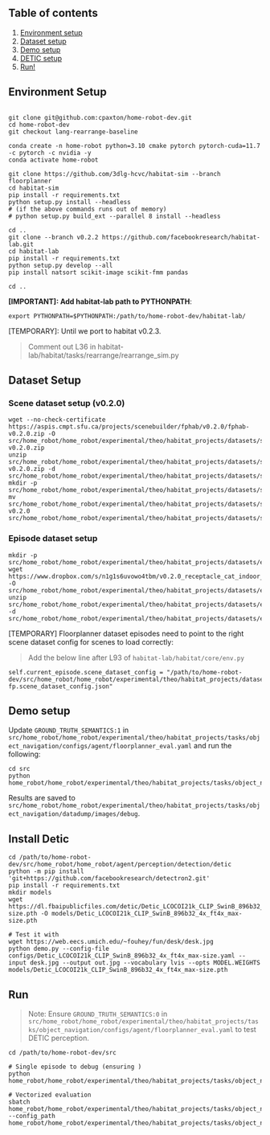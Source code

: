 ## Table of contents
   1. [Environment setup](#environment-setup)
   2. [Dataset setup](#dataset-setup)
   3. [Demo setup](#demo-setup)
   4. [DETIC setup](#install-detic)
   5. [Run!](#run)

## Environment Setup

```

git clone git@github.com:cpaxton/home-robot-dev.git
cd home-robot-dev
git checkout lang-rearrange-baseline

conda create -n home-robot python=3.10 cmake pytorch pytorch-cuda=11.7 -c pytorch -c nvidia -y
conda activate home-robot

git clone https://github.com/3dlg-hcvc/habitat-sim --branch floorplanner
cd habitat-sim
pip install -r requirements.txt
python setup.py install --headless
# (if the above commands runs out of memory) 
# python setup.py build_ext --parallel 8 install --headless

cd ..
git clone --branch v0.2.2 https://github.com/facebookresearch/habitat-lab.git
cd habitat-lab 
pip install -r requirements.txt
python setup.py develop --all
pip install natsort scikit-image scikit-fmm pandas

cd ..
```

**[IMPORTANT]: Add habitat-lab path to PYTHONPATH**:

```
export PYTHONPATH=$PYTHONPATH:/path/to/home-robot-dev/habitat-lab/
```

[TEMPORARY]: Until we port to habitat v0.2.3.

> Comment out L36 in habitat-lab/habitat/tasks/rearrange/rearrange_sim.py

## Dataset Setup

### Scene dataset setup (v0.2.0)

```
wget --no-check-certificate https://aspis.cmpt.sfu.ca/projects/scenebuilder/fphab/v0.2.0/fphab-v0.2.0.zip -O src/home_robot/home_robot/experimental/theo/habitat_projects/datasets/scene_datasets/fphab-v0.2.0.zip
unzip src/home_robot/home_robot/experimental/theo/habitat_projects/datasets/scene_datasets/fphab-v0.2.0.zip -d src/home_robot/home_robot/experimental/theo/habitat_projects/datasets/scene_datasets/
mkdir -p src/home_robot/home_robot/experimental/theo/habitat_projects/datasets/scene_datasets/floorplanner
mv src/home_robot/home_robot/experimental/theo/habitat_projects/datasets/scene_datasets/fphab-v0.2.0 src/home_robot/home_robot/experimental/theo/habitat_projects/datasets/scene_datasets/floorplanner/v0.2.0
```


### Episode dataset setup

```
mkdir -p src/home_robot/home_robot/experimental/theo/habitat_projects/datasets/episode_datasets/floorplanner/indoor_only/
wget https://www.dropbox.com/s/n1g1s6uvowo4tbm/v0.2.0_receptacle_cat_indoor_only_val.zip -O src/home_robot/home_robot/experimental/theo/habitat_projects/datasets/episode_datasets/floorplanner/indoor_only/v0.2.0_receptacle_cat_indoor_only_val.zip
unzip src/home_robot/home_robot/experimental/theo/habitat_projects/datasets/episode_datasets/floorplanner/indoor_only/v0.2.0_receptacle_cat_indoor_only_val.zip -d src/home_robot/home_robot/experimental/theo/habitat_projects/datasets/episode_datasets/floorplanner/indoor_only/
```

[TEMPORARY] Floorplanner dataset episodes need to point to the right scene dataset config for scenes to load correctly:

> Add the below line after L93 of `habitat-lab/habitat/core/env.py`

```
self.current_episode.scene_dataset_config = "/path/to/home-robot-dev/src/home_robot/home_robot/experimental/theo/habitat_projects/datasets/scene_datasets/floorplanner/v0.2.0/hab-fp.scene_dataset_config.json"
```


## Demo setup

Update `GROUND_TRUTH_SEMANTICS:1` in `src/home_robot/home_robot/experimental/theo/habitat_projects/tasks/object_navigation/configs/agent/floorplanner_eval.yaml` and run the following:

```
cd src
python home_robot/home_robot/experimental/theo/habitat_projects/tasks/object_navigation/eval_scripts/eval_specific_episode.py
```

Results are saved to `src/home_robot/home_robot/experimental/theo/habitat_projects/tasks/object_navigation/datadump/images/debug`.

## Install Detic
```
cd /path/to/home-robot-dev/src/home_robot/home_robot/agent/perception/detection/detic
python -m pip install 'git+https://github.com/facebookresearch/detectron2.git'
pip install -r requirements.txt
mkdir models
wget https://dl.fbaipublicfiles.com/detic/Detic_LCOCOI21k_CLIP_SwinB_896b32_4x_ft4x_max-size.pth -O models/Detic_LCOCOI21k_CLIP_SwinB_896b32_4x_ft4x_max-size.pth

# Test it with
wget https://web.eecs.umich.edu/~fouhey/fun/desk/desk.jpg
python demo.py --config-file configs/Detic_LCOCOI21k_CLIP_SwinB_896b32_4x_ft4x_max-size.yaml --input desk.jpg --output out.jpg --vocabulary lvis --opts MODEL.WEIGHTS models/Detic_LCOCOI21k_CLIP_SwinB_896b32_4x_ft4x_max-size.pth
```

## Run

> Note: Ensure `GROUND_TRUTH_SEMANTICS:0` in `src/home_robot/home_robot/experimental/theo/habitat_projects/tasks/object_navigation/configs/agent/floorplanner_eval.yaml` to test DETIC perception.

```
cd /path/to/home-robot-dev/src

# Single episode to debug (ensuring )
python home_robot/home_robot/experimental/theo/habitat_projects/tasks/object_navigation/eval_scripts/eval_specific_episode.py

# Vectorized evaluation
sbatch home_robot/home_robot/experimental/theo/habitat_projects/tasks/object_navigation/eval_scripts/eval_vectorized.sh --config_path home_robot/home_robot/experimental/theo/habitat_projects/tasks/object_navigation/configs/agent/floorplanner_eval.yaml
```
